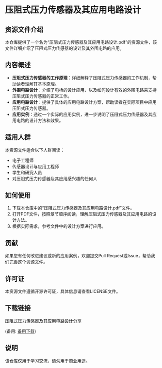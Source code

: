 # 压阻式压力传感器及其应用电路设计

## 资源文件介绍

本仓库提供了一个名为“压阻式压力传感器及其应用电路设计.pdf”的资源文件，该文件详细介绍了压阻式压力传感器的设计及其外围电路的应用。

## 内容概述

- **压阻式压力传感器的工作原理**：详细解释了压阻式压力传感器的工作机制，帮助读者理解其基本原理。
- **外围电路设计**：介绍了电桥的设计应用，以及如何设计有效的外围电路来支持压阻式压力传感器的正常工作。
- **应用电路设计**：提供了具体的应用电路设计方案，帮助读者在实际项目中应用压阻式压力传感器。
- **应用实例**：通过一个实际的应用实例，进一步说明了压阻式压力传感器及其应用电路的设计方法和效果。

## 适用人群

本资源文件适合以下人群阅读：

- 电子工程师
- 传感器设计与应用工程师
- 学生和研究人员
- 对压阻式压力传感器及其应用感兴趣的任何人

## 如何使用

1. 下载本仓库中的“压阻式压力传感器及其应用电路设计.pdf”文件。
2. 打开PDF文件，按照章节顺序阅读，理解压阻式压力传感器及其应用电路的设计方法。
3. 根据实际需求，参考文件中的设计方案进行应用。

## 贡献

如果您有任何改进建议或新的应用案例，欢迎提交Pull Request或Issue，帮助我们完善这个资源文件。

## 许可证

本资源文件遵循开源许可证，具体信息请查看LICENSE文件。

## 下载链接
[压阻式压力传感器及其应用电路设计分享](https://pan.quark.cn/s/8ed45ffb2cd1) 

(备用: [备用下载](https://pan.baidu.com/s/1ny6_VH4kX3BRCSK0UqXSug?pwd=1234))

## 说明

该仓库仅用于学习交流，请勿用于商业用途。
